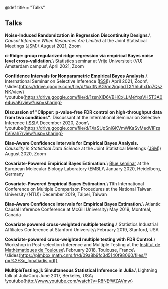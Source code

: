 @def title = "Talks"

## Talks

**Noise-Induced Randomization in Regression Discontinuity Designs.**\\
*Causal Inference When Resources Are Limited* at the Joint Statistical Meetings ([JSM](https://ww2.amstat.org/meetings/jsm/2021/onlineprogram/AbstractDetails.cfm?abstractid=317140))\\
August 2021, Zoom

**σ-Ridge: group regularized ridge regression via empirical Bayes noise level cross-validation.**\\
Statistics seminar at Vrije Universiteit (VU) Amsterdam campus\\
April 2021, Zoom

**Confidence Intervals for Nonparametric Empirical Bayes Analysis.**\\
International Seminar on Selective Inference ([ISSI](https://www.selectiveinferenceseminar.com/))\\
April 2021, Zoom\\
\slides{https://drive.google.com/file/d/1xxlfNiAGVm2jqqhdTXYhIuhxDq7QszNK/view}
\youtube{https://drive.google.com/file/d/1zsnXlD6VBHCxLLMeYpaVH5T3A0e4uvaK/view?usp=sharing}

**Discussion of "Clipper: p-value-free FDR control on high-throughput data from two conditions"**.
Discussant at the International Seminar on Selective Inference ([ISSI](https://www.selectiveinferenceseminar.com/))\\
December 2020, Zoom\\
\youtube{https://drive.google.com/file/d/1XaSUpSniGKVmWKaSvMedVIFzshViVah7/view?usp=sharing}


**Bias-Aware Confidence Intervals for Empirical Bayes Analysis.**\
*Causality in Statistical Data Science* at the Joint Statistical Meetings ([JSM](https://ww2.amstat.org/meetings/jsm/2020/onlineprogram/AbstractDetails.cfm?abstractid=308148))\\
August 2020, Zoom

**Covariate-Powered Empirical Bayes Estimation.**\\
[Blue seminar](https://www.lifescience.net/events/41029/nikos-ignatiadis-covariate-powered-empirical-bayes/) at the European Molecular Biology Laboratory (EMBL)\\
January 2020, Heidelberg, Germany

**Covariate-Powered Empirical Bayes Estimation.**\\
11th International Conference on Multiple Comparison Procedures at the National Taiwan University (NTU)\\
December 2019, Taipei, Taiwan

**Bias-Aware Confidence Intervals for Empirical Bayes Estimation.**\\
Atlantic Causal Inference Conference at McGill University\\
May 2019, Montreal, Canada

**Covariate powered cross-weighted multiple testing.**\\
Statistics Industrial Affiliates Conference at Stanford University\\
February 2019, Stanford, USA

**Covariate-powered cross-weighted multiple testing with FDR Control.**\\
Workshop in Post-selection Inference and Multiple Testing at the [Institut de Mathématiques de Toulouse](https://cimi.univ-toulouse.fr/mib/en/workshop-post-selection-inference-and-multiple-testing.html)\\
February 2018, Toulouse, France\\
\slides{https://plmbox.math.cnrs.fr/d/09a8b9fc3d5140f98060/files/?p=%2F3c_Ignatiadis.pdf}

**MultipleTesting.jl: Simultaneous Statistical Inference in Julia.**\\
Lightning talk at JuliaCon\\
June 2017, Berkeley, USA\\
\youtube{http://www.youtube.com/watch?v=R8NEfWZAVmw}
